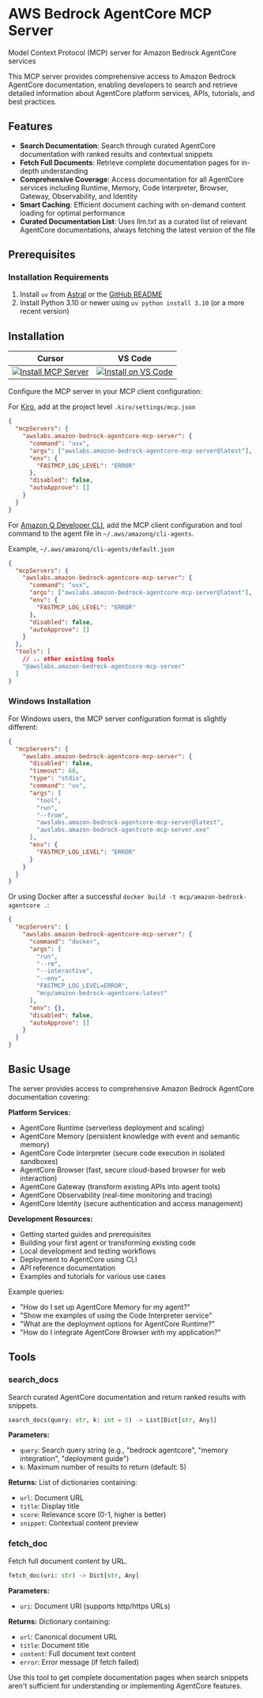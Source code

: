 # AWS Bedrock AgentCore MCP Server

Model Context Protocol (MCP) server for Amazon Bedrock AgentCore services

This MCP server provides comprehensive access to Amazon Bedrock AgentCore documentation, enabling developers to search and retrieve detailed information about AgentCore platform services, APIs, tutorials, and best practices.

## Features

- **Search Documentation**: Search through curated AgentCore documentation with ranked results and contextual snippets
- **Fetch Full Documents**: Retrieve complete documentation pages for in-depth understanding
- **Comprehensive Coverage**: Access documentation for all AgentCore services including Runtime, Memory, Code Interpreter, Browser, Gateway, Observability, and Identity
- **Smart Caching**: Efficient document caching with on-demand content loading for optimal performance
- **Curated Documentation List**: Uses llm.txt as a curated list of relevant AgentCore documentations, always fetching the latest version of the file

## Prerequisites

### Installation Requirements

1. Install `uv` from [Astral](https://docs.astral.sh/uv/getting-started/installation/) or the [GitHub README](https://github.com/astral-sh/uv#installation)
2. Install Python 3.10 or newer using `uv python install 3.10` (or a more recent version)

## Installation

| Cursor | VS Code |
|:------:|:-------:|
| [![Install MCP Server](https://cursor.com/deeplink/mcp-install-light.svg)](https://cursor.com/en/install-mcp?name=awslabs.amazon-bedrock-agentcore-mcp-server&config=eyJjb21tYW5kIjoidXZ4IGF3c2xhYnMuYXdzLWJlZHJvY2stYWdlbnRjb3JlLW1jcC1zZXJ2ZXJABGF0ZXN0IiwiZW52Ijp7IkZBU1RNQ1BfTE9HX0xFVkVMIjoiRVJST1IifSwiZGlzYWJsZWQiOmZhbHNlLCJhdXRvQXBwcm92ZSI6W119) | [![Install on VS Code](https://img.shields.io/badge/Install_on-VS_Code-FF9900?style=flat-square&logo=visualstudiocode&logoColor=white)](https://insiders.vscode.dev/redirect/mcp/install?name=AWS%20Bedrock%20AgentCore%20MCP%20Server&config=%7B%22command%22%3A%22uvx%22%2C%22args%22%3A%5B%22awslabs.amazon-bedrock-agentcore-mcp-server%40latest%22%5D%2C%22env%22%3A%7B%22FASTMCP_LOG_LEVEL%22%3A%22ERROR%22%7D%2C%22disabled%22%3Afalse%2C%22autoApprove%22%3A%5B%5D%7D) |

Configure the MCP server in your MCP client configuration:

For [Kiro](https://kiro.dev/), add at the project level `.kiro/settings/mcp.json`

```json
{
  "mcpServers": {
    "awslabs.amazon-bedrock-agentcore-mcp-server": {
      "command": "uvx",
      "args": ["awslabs.amazon-bedrock-agentcore-mcp-server@latest"],
      "env": {
        "FASTMCP_LOG_LEVEL": "ERROR"
      },
      "disabled": false,
      "autoApprove": []
    }
  }
}
```

For [Amazon Q Developer CLI](https://docs.aws.amazon.com/amazonq/latest/qdeveloper-ug/command-line.html), add the MCP client configuration and tool command to the agent file in `~/.aws/amazonq/cli-agents`.

Example, `~/.aws/amazonq/cli-agents/default.json`

```json
{
  "mcpServers": {
    "awslabs.amazon-bedrock-agentcore-mcp-server": {
      "command": "uvx",
      "args": ["awslabs.amazon-bedrock-agentcore-mcp-server@latest"],
      "env": {
        "FASTMCP_LOG_LEVEL": "ERROR"
      },
      "disabled": false,
      "autoApprove": []
    }
  },
  "tools": [
    // .. other existing tools
    "@awslabs.amazon-bedrock-agentcore-mcp-server"
  ]
}
```

### Windows Installation

For Windows users, the MCP server configuration format is slightly different:

```json
{
  "mcpServers": {
    "awslabs.amazon-bedrock-agentcore-mcp-server": {
      "disabled": false,
      "timeout": 60,
      "type": "stdio",
      "command": "uv",
      "args": [
        "tool",
        "run",
        "--from",
        "awslabs.amazon-bedrock-agentcore-mcp-server@latest",
        "awslabs.amazon-bedrock-agentcore-mcp-server.exe"
      ],
      "env": {
        "FASTMCP_LOG_LEVEL": "ERROR"
      }
    }
  }
}
```

Or using Docker after a successful `docker build -t mcp/amazon-bedrock-agentcore .`:

```json
{
  "mcpServers": {
    "awslabs.amazon-bedrock-agentcore-mcp-server": {
      "command": "docker",
      "args": [
        "run",
        "--rm",
        "--interactive",
        "--env",
        "FASTMCP_LOG_LEVEL=ERROR",
        "mcp/amazon-bedrock-agentcore:latest"
      ],
      "env": {},
      "disabled": false,
      "autoApprove": []
    }
  }
}
```

## Basic Usage

The server provides access to comprehensive Amazon Bedrock AgentCore documentation covering:

**Platform Services:**
- AgentCore Runtime (serverless deployment and scaling)
- AgentCore Memory (persistent knowledge with event and semantic memory)
- AgentCore Code Interpreter (secure code execution in isolated sandboxes)
- AgentCore Browser (fast, secure cloud-based browser for web interaction)
- AgentCore Gateway (transform existing APIs into agent tools)
- AgentCore Observability (real-time monitoring and tracing)
- AgentCore Identity (secure authentication and access management)

**Development Resources:**
- Getting started guides and prerequisites
- Building your first agent or transforming existing code
- Local development and testing workflows
- Deployment to AgentCore using CLI
- API reference documentation
- Examples and tutorials for various use cases

Example queries:
- "How do I set up AgentCore Memory for my agent?"
- "Show me examples of using the Code Interpreter service"
- "What are the deployment options for AgentCore Runtime?"
- "How do I integrate AgentCore Browser with my application?"

## Tools

### search_docs

Search curated AgentCore documentation and return ranked results with snippets.

```python
search_docs(query: str, k: int = 5) -> List[Dict[str, Any]]
```

**Parameters:**
- `query`: Search query string (e.g., "bedrock agentcore", "memory integration", "deployment guide")
- `k`: Maximum number of results to return (default: 5)

**Returns:**
List of dictionaries containing:
- `url`: Document URL
- `title`: Display title
- `score`: Relevance score (0-1, higher is better)
- `snippet`: Contextual content preview

### fetch_doc

Fetch full document content by URL.

```python
fetch_doc(uri: str) -> Dict[str, Any]
```

**Parameters:**
- `uri`: Document URI (supports http/https URLs)

**Returns:**
Dictionary containing:
- `url`: Canonical document URL
- `title`: Document title
- `content`: Full document text content
- `error`: Error message (if fetch failed)

Use this tool to get complete documentation pages when search snippets aren't sufficient for understanding or implementing AgentCore features.

